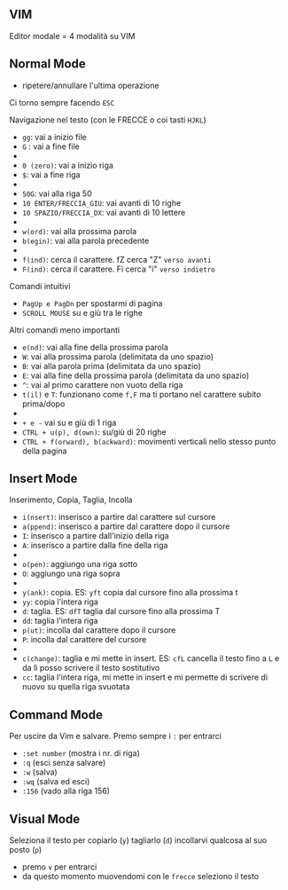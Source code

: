## VIM

Editor modale = 4 modalità su VIM


## Normal Mode
- ripetere/annullare l'ultima operazione
 
Ci torno sempre facendo `ESC`

Navigazione nel testo (con le FRECCE o coi tasti `HJKL`)
- `gg`: vai a inizio file
- `G` : vai a fine file
-
- `0 (zero)`: vai a inizio riga
- `$`: vai a fine riga
- 
- `50G`: vai alla riga 50
- `10 ENTER/FRECCIA_GIU`: vai avanti di 10 righe
- `10 SPAZIO/FRECCIA_DX`: vai avanti di 10 lettere
-
- `w(ord)`: vai alla prossima parola
- `b(egin)`: vai alla parola precedente
- 
- `f(ind)`: cerca il carattere. fZ cerca "Z" `verso avanti`
- `F(ind)`: cerca il carattere. Fi cerca "i" `verso indietro`

Comandi intuitivi
- `PagUp e PagDn` per spostarmi di pagina
- `SCROLL MOUSE` su e giù tra le righe

Altri comandi meno importanti
- `e(nd)`: vai alla fine della prossima parola
- `W`: vai alla prossima parola (delimitata da uno spazio)
- `B`: vai alla parola prima (delimitata da uno spazio)
- `E`: vai alla fine della prossima parola (delimitata da uno spazio)
- `^`: vai al primo carattere non vuoto della riga
- `t(il)` e `T`: funzionano come `f,F` ma ti portano nel carattere subito prima/dopo
- 
- `+ e -` vai su e giù di 1 riga
- `CTRL + u(p), d(own)`: su/giù di 20 righe
- `CTRL + f(orward), b(ackward)`: movimenti verticali nello stesso punto della pagina


## Insert Mode
Inserimento, Copia, Taglia, Incolla
- `i(nsert)`: inserisco a partire dal carattere sul cursore
- `a(ppend)`: inserisco a partire dal carattere dopo il cursore 
- `I`: inserisco a partire dall'inizio della riga
- `A`: inserisco a partire dalla fine della riga
- 
- `o(pen)`: aggiungo una riga sotto
- `O`: aggiungo una riga sopra 
-  
- `y(ank)`: copia. ES: `yft` copia dal cursore fino alla prossima t
- `yy`: copia l'intera riga
- `d`: taglia. ES: `dfT` taglia dal cursore fino alla prossima T
- `dd`: taglia l'intera riga
- `p(ut)`: incolla dal carattere dopo il cursore
- `P`: incolla dal carattere del cursore
- 
- `c(change)`: taglia e mi mette in insert. ES: `cfL` cancella il testo fino a `L` e da lì posso scrivere il testo sostitutivo
- `cc`: taglia l'intera riga, mi mette in insert e mi permette di scrivere di nuovo su quella riga svuotata


## Command Mode
Per uscire da Vim e salvare. Premo sempre i `:` per entrarci
- `:set number` (mostra i nr. di riga)
- `:q` (esci senza salvare)
- `:w` (salva)
- `:wq` (salva ed esci)
- `:156` (vado alla riga 156)


## Visual Mode
Seleziona il testo per copiarlo (`y`) tagliarlo (`d`) incollarvi qualcosa al suo posto (`p`)
- premo `v` per entrarci
- da questo momento muovendomi con le `frecce` seleziono il testo


